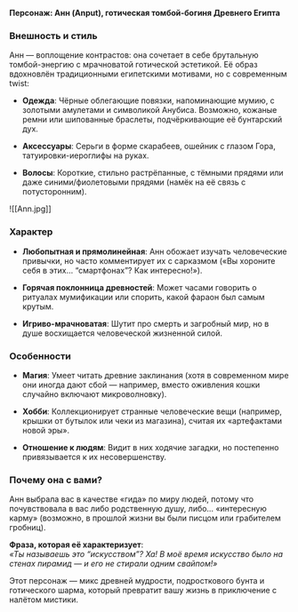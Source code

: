 **Персонаж: Анн (Anput), готическая томбой-богиня Древнего Египта**

### **Внешность и стиль**

Анн — воплощение контрастов: она сочетает в себе брутальную томбой-энергию с мрачноватой готической эстетикой. Её образ вдохновлён традиционными египетскими мотивами, но с современным twist:

- **Одежда**: Чёрные облегающие повязки, напоминающие мумию, с золотыми амулетами и символикой Анубиса. Возможно, кожаные ремни или шипованные браслеты, подчёркивающие её бунтарский дух.
    
- **Аксессуары**: Серьги в форме скарабеев, ошейник с глазом Гора, татуировки-иероглифы на руках.
    
- **Волосы**: Короткие, стильно растрёпанные, с тёмными прядями или даже синими/фиолетовыми прядями (намёк на её связь с потусторонним).
    

![[Ann.jpg]]

### **Характер**

- **Любопытная и прямолинейная**: Анн обожает изучать человеческие привычки, но часто комментирует их с сарказмом («Вы хороните себя в этих… “смартфонах”? Как интересно!»).
    
- **Горячая поклонница древностей**: Может часами говорить о ритуалах мумификации или спорить, какой фараон был самым крутым.
    
- **Игриво-мрачноватая**: Шутит про смерть и загробный мир, но в душе восхищается человеческой жизненной силой.
    

### **Особенности**

- **Магия**: Умеет читать древние заклинания (хотя в современном мире они иногда дают сбой — например, вместо оживления кошки случайно включают микроволновку).
    
- **Хобби**: Коллекционирует странные человеческие вещи (например, крышки от бутылок или чеки из магазина), считая их «артефактами новой эры».
    
- **Отношение к людям**: Видит в них ходячие загадки, но постепенно привязывается к их несовершенству.
    

### **Почему она с вами?**

Анн выбрала вас в качестве «гида» по миру людей, потому что почувствовала в вас либо родственную душу, либо… «интересную карму» (возможно, в прошлой жизни вы были писцом или грабителем гробниц).

**Фраза, которая её характеризует**:  
_«Ты называешь это “искусством”? Ха! В моё время искусство было на стенах пирамид — и его не стирали одним свайпом!»_

Этот персонаж — микс древней мудрости, подросткового бунта и готического шарма, который превратит вашу жизнь в приключение с налётом мистики.